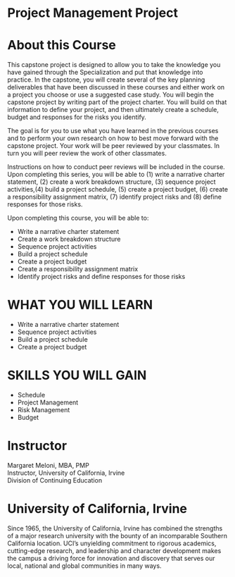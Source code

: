 # Project Management Project


# About this Course
This capstone project is designed to allow you to take the knowledge you have gained through the Specialization and put that knowledge into practice. In the capstone, you will create several of the key planning deliverables that have been discussed in these courses and either work on a project you choose or use a suggested case study. You will begin the capstone project by writing part of the project charter. You will build on that information to define your project, and then ultimately create a schedule, budget and responses for the risks you identify.  

The goal is for you to use what you have learned in the previous courses and to perform your own research on how to best move forward with the capstone project.  Your work will be peer reviewed by your classmates. In turn you will peer review the work of other classmates.  

Instructions on how to conduct peer reviews will be included in the course.  Upon completing this series, you will be able to (1) write a narrative charter statement, (2) create a work breakdown structure, (3) sequence project activities,(4) build a project schedule, (5) create a project budget, (6) create a responsibility assignment matrix, (7) identify project risks and (8) define responses for those risks.

Upon completing this course, you will be able to:
- Write a narrative charter statement
- Create a work breakdown structure
- Sequence project activities
- Build a project schedule
- Create a project budget
- Create a responsibility assignment matrix
- Identify project risks and define responses for those risks


# WHAT YOU WILL LEARN
- Write a narrative charter statement
- Sequence project activities
- Build a project schedule
- Create a project budget

# SKILLS YOU WILL GAIN
- Schedule
- Project Management
- Risk Management
- Budget


# Instructor
Margaret Meloni, MBA, PMP<br>
Instructor, University of California, Irvine <br>
Division of Continuing Education

# University of California, Irvine
Since 1965, the University of California, Irvine has combined the strengths of a major research university with the bounty of an incomparable Southern California location. UCI’s unyielding commitment to rigorous academics, cutting-edge research, and leadership and character development makes the campus a driving force for innovation and discovery that serves our local, national and global communities in many ways.
